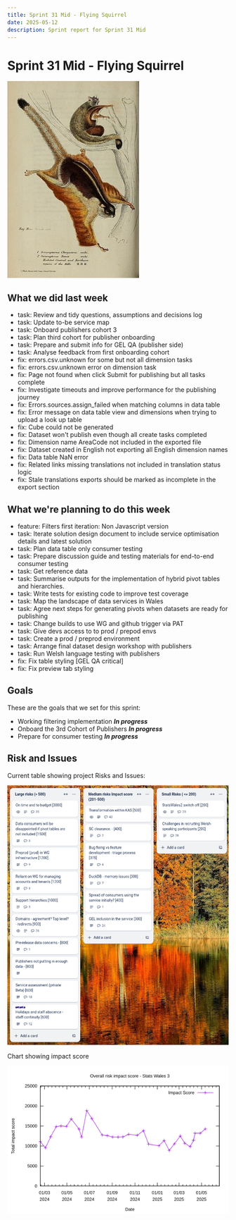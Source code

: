 ```yaml
---
title: Sprint 31 Mid - Flying Squirrel
date: 2025-05-12
description: Sprint report for Sprint 31 Mid
---
```


# Sprint 31 Mid - Flying Squirrel

![Sprint Image](giantFlyingSquirrel.jpg)

## What we did last week


- task: Review and tidy questions, assumptions and decisions log
- task: Update to-be service map
- task: Onboard publishers cohort 3
- task: Plan third cohort for publisher onboarding
- task: Prepare and submit info for GEL QA (publisher side)
- task: Analyse feedback from first onboarding cohort
- fix: errors.csv.unknown for some but not all dimension tasks 
- fix: errors.csv.unknown error on dimension task
- fix: Page not found when click Submit for publishing but all tasks complete
- fix: Investigate timeouts and improve performance for the publishing journey
- fix: Errors.sources.assign_failed when matching columns in data table
- fix: Error message on data table view and dimensions when trying to upload a look up table
- fix: Cube could not be generated 
- fix: Dataset won't publish even though all create tasks completed 
- fix: Dimension name AreaCode not included in the exported file
- fix: Dataset created in English not exporting all English dimension names
- fix: Data table NaN error
- fix: Related links missing translations not included in translation status logic
- fix: Stale translations exports should be marked as incomplete in the export section

## What we're planning to do this week


- feature: Filters first iteration: Non Javascript version
- task: Iterate solution design document to include service optimisation details and latest solution
- task: Plan data table only consumer testing
- task: Prepare discussion guide and testing materials for end-to-end consumer testing
- task: Get reference data
- task: Summarise outputs for the implementation of hybrid pivot tables and hierarchies.
- task: Write tests for existing code to improve test coverage
- task: Map the landscape of data services in Wales
- task: Agree next steps for generating pivots when datasets are ready for publishing
- task: Change builds to use WG and github trigger via PAT
- task: Give devs access to to prod / prepod envs
- task: Create a prod / preprod environment
- task: Arrange final dataset design workshop with publishers
- task: Run Welsh language testing with publishers
- fix: Fix table styling [GEL QA critical]
- fix: Fix preview tab styling

## Goals

These are the goals that we set for this sprint:

- Working filtering implementation <span class="badge bg-info">_**In progress**_</span>
- Onboard the 3rd Cohort of Publishers <span class="badge bg-info">_**In progress**_</span>
- Prepare for consumer testing <span class="badge bg-info">_**In progress**_</span>

## Risk and Issues

Current table showing project Risks and Issues:

![Risks and Issues](RisksBoard20250512.png)

Chart showing impact score

![Impact score](riskImpact20250512.png)

